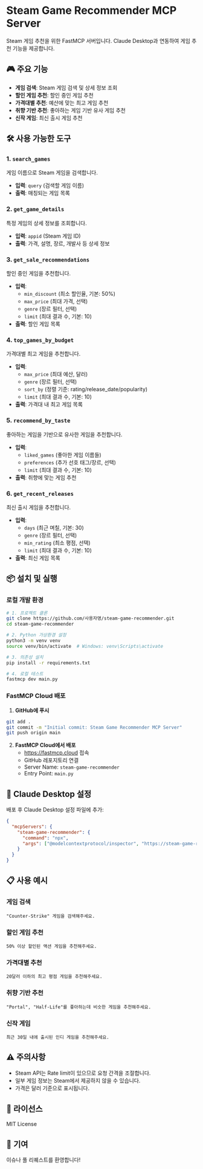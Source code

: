 # Steam Game Recommender MCP Server

Steam 게임 추천을 위한 FastMCP 서버입니다. Claude Desktop과 연동하여 게임 추천 기능을 제공합니다.

## 🎮 주요 기능

- **게임 검색**: Steam 게임 검색 및 상세 정보 조회
- **할인 게임 추천**: 할인 중인 게임 추천
- **가격대별 추천**: 예산에 맞는 최고 게임 추천
- **취향 기반 추천**: 좋아하는 게임 기반 유사 게임 추천
- **신작 게임**: 최신 출시 게임 추천

## 🛠️ 사용 가능한 도구

### 1. `search_games`
게임 이름으로 Steam 게임을 검색합니다.
- **입력**: `query` (검색할 게임 이름)
- **출력**: 매칭되는 게임 목록

### 2. `get_game_details`
특정 게임의 상세 정보를 조회합니다.
- **입력**: `appid` (Steam 게임 ID)
- **출력**: 가격, 설명, 장르, 개발사 등 상세 정보

### 3. `get_sale_recommendations`
할인 중인 게임을 추천합니다.
- **입력**: 
  - `min_discount` (최소 할인율, 기본: 50%)
  - `max_price` (최대 가격, 선택)
  - `genre` (장르 필터, 선택)
  - `limit` (최대 결과 수, 기본: 10)
- **출력**: 할인 게임 목록

### 4. `top_games_by_budget`
가격대별 최고 게임을 추천합니다.
- **입력**:
  - `max_price` (최대 예산, 달러)
  - `genre` (장르 필터, 선택)
  - `sort_by` (정렬 기준: rating/release_date/popularity)
  - `limit` (최대 결과 수, 기본: 10)
- **출력**: 가격대 내 최고 게임 목록

### 5. `recommend_by_taste`
좋아하는 게임을 기반으로 유사한 게임을 추천합니다.
- **입력**:
  - `liked_games` (좋아한 게임 이름들)
  - `preferences` (추가 선호 태그/장르, 선택)
  - `limit` (최대 결과 수, 기본: 10)
- **출력**: 취향에 맞는 게임 추천

### 6. `get_recent_releases`
최신 출시 게임을 추천합니다.
- **입력**:
  - `days` (최근 며칠, 기본: 30)
  - `genre` (장르 필터, 선택)
  - `min_rating` (최소 평점, 선택)
  - `limit` (최대 결과 수, 기본: 10)
- **출력**: 최신 게임 목록

## 📦 설치 및 실행

### 로컬 개발 환경

```bash
# 1. 프로젝트 클론
git clone https://github.com/사용자명/steam-game-recommender.git
cd steam-game-recommender

# 2. Python 가상환경 설정
python3 -m venv venv
source venv/bin/activate  # Windows: venv\Scripts\activate

# 3. 의존성 설치
pip install -r requirements.txt

# 4. 로컬 테스트
fastmcp dev main.py
```

### FastMCP Cloud 배포

1. **GitHub에 푸시**
```bash
git add .
git commit -m "Initial commit: Steam Game Recommender MCP Server"
git push origin main
```

2. **FastMCP Cloud에서 배포**
   - https://fastmcp.cloud 접속
   - GitHub 레포지토리 연결
   - Server Name: `steam-game-recommender`
   - Entry Point: `main.py`

## 🔧 Claude Desktop 설정

배포 후 Claude Desktop 설정 파일에 추가:

```json
{
  "mcpServers": {
    "steam-game-recommender": {
      "command": "npx",
      "args": ["@modelcontextprotocol/inspector", "https://steam-game-recommender.fastmcp.app/mcp"]
    }
  }
}
```

## 📋 사용 예시

### 게임 검색
```
"Counter-Strike" 게임을 검색해주세요.
```

### 할인 게임 추천
```
50% 이상 할인된 액션 게임을 추천해주세요.
```

### 가격대별 추천
```
20달러 이하의 최고 평점 게임을 추천해주세요.
```

### 취향 기반 추천
```
"Portal", "Half-Life"를 좋아하는데 비슷한 게임을 추천해주세요.
```

### 신작 게임
```
최근 30일 내에 출시된 인디 게임을 추천해주세요.
```

## ⚠️ 주의사항

- Steam API는 Rate limit이 있으므로 요청 간격을 조절합니다.
- 일부 게임 정보는 Steam에서 제공하지 않을 수 있습니다.
- 가격은 달러 기준으로 표시됩니다.

## 📝 라이선스

MIT License

## 🤝 기여

이슈나 풀 리퀘스트를 환영합니다!
